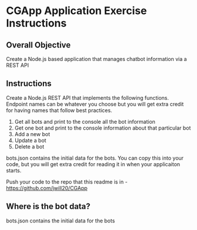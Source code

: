 # CGApp Application Exercise Instructions
## Overall Objective
Create a Node.js based application that manages chatbot information via a REST API

## Instructions
Create a Node.js REST API that implements the following functions. Endpoint names can be whatever you choose but you will get extra credit
for having names that follow best practices. 
1. Get all bots and print to the console all the bot information
2. Get one bot and print to the console information about that particular bot
3. Add a new bot
4. Update a bot
5. Delete a bot

bots.json contains the initial data for the bots. You can copy this into your code, but you will get extra credit for reading it in when 
your applicaiton starts.

Push your code to the repo that this readme is in - https://github.com/jwill20/CGApp

## Where is the bot data?
bots.json contains the initial data for the bots



